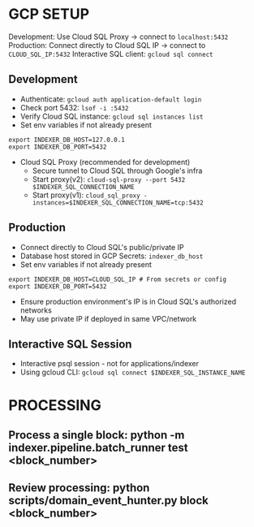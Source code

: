 # GCP SETUP
Development: Use Cloud SQL Proxy → connect to ```localhost:5432```
Production: Connect directly to Cloud SQL IP → connect to ```CLOUD_SQL_IP:5432```
Interactive SQL client: ```gcloud sql connect```

## Development
- Authenticate: ```gcloud auth application-default login```
- Check port 5432: ```lsof -i :5432```
- Verify Cloud SQL instance: ```gcloud sql instances list```
- Set env variables if not already present
```
export INDEXER_DB_HOST=127.0.0.1
export INDEXER_DB_PORT=5432
```
- Cloud SQL Proxy (recommended for development)
    - Secure tunnel to Cloud SQL through Google's infra
    - Start proxy(v2): ```cloud-sql-proxy --port 5432 $INDEXER_SQL_CONNECTION_NAME```
    - Start proxy(v1): ```cloud_sql_proxy -instances=$INDEXER_SQL_CONNECTION_NAME=tcp:5432```

## Production
- Connect directly to Cloud SQL's public/private IP
- Database host stored in GCP Secrets: ```indexer_db_host```
- Set env variables if not already present
```
export INDEXER_DB_HOST=CLOUD_SQL_IP # From secrets or config
export INDEXER_DB_PORT=5432
```
- Ensure production environment's IP is in Cloud SQL's authorized networks
- May use private IP if deployed in same VPC/network

## Interactive SQL Session
- Interactive psql session - not for applications/indexer
- Using gcloud CLI: ```gcloud sql connect $INDEXER_SQL_INSTANCE_NAME```



# PROCESSING
## Process a single block: python -m indexer.pipeline.batch_runner test <block_number>
## Review processing: python scripts/domain_event_hunter.py block <block_number>
